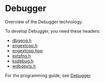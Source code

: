 # Debugger

Overview of the Debugger technology.

To develop Debugger, you need these headers:

 * [dbgeng.h](..\dbgeng\~PORTAL~dbgeng.md)
 * [engextcpp.h](..\engextcpp\~PORTAL~engextcpp.md)
 * [engextcpp.hpp](..\engextcpp\~PORTAL~engextcpp.md)
 * [extsfns.h](..\extsfns\~PORTAL~extsfns.md)
 * [ksdebug.h](..\ksdebug\~PORTAL~ksdebug.md)
 * [wdbgexts.h](..\wdbgexts\~PORTAL~wdbgexts.md)

For the programming guide, see [Debugger](https://docs.microsoft.com/en-us/windows-hardware/drivers/debugger).
